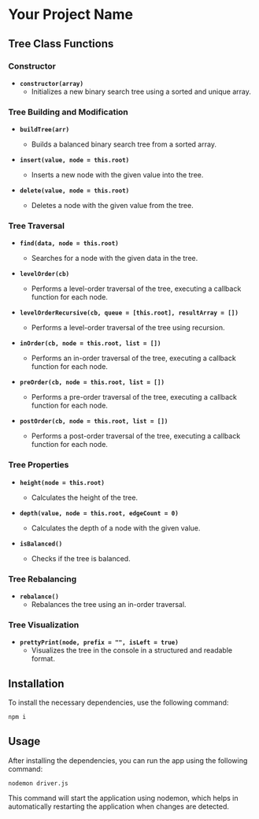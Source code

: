 # Your Project Name

## Tree Class Functions

### Constructor

- **`constructor(array)`**
  - Initializes a new binary search tree using a sorted and unique array.

### Tree Building and Modification

- **`buildTree(arr)`**

  - Builds a balanced binary search tree from a sorted array.

- **`insert(value, node = this.root)`**

  - Inserts a new node with the given value into the tree.

- **`delete(value, node = this.root)`**
  - Deletes a node with the given value from the tree.

### Tree Traversal

- **`find(data, node = this.root)`**

  - Searches for a node with the given data in the tree.

- **`levelOrder(cb)`**

  - Performs a level-order traversal of the tree, executing a callback function for each node.

- **`levelOrderRecursive(cb, queue = [this.root], resultArray = [])`**

  - Performs a level-order traversal of the tree using recursion.

- **`inOrder(cb, node = this.root, list = [])`**

  - Performs an in-order traversal of the tree, executing a callback function for each node.

- **`preOrder(cb, node = this.root, list = [])`**

  - Performs a pre-order traversal of the tree, executing a callback function for each node.

- **`postOrder(cb, node = this.root, list = [])`**
  - Performs a post-order traversal of the tree, executing a callback function for each node.

### Tree Properties

- **`height(node = this.root)`**

  - Calculates the height of the tree.

- **`depth(value, node = this.root, edgeCount = 0)`**

  - Calculates the depth of a node with the given value.

- **`isBalanced()`**
  - Checks if the tree is balanced.

### Tree Rebalancing

- **`rebalance()`**
  - Rebalances the tree using an in-order traversal.

### Tree Visualization

- **`prettyPrint(node, prefix = "", isLeft = true)`**
  - Visualizes the tree in the console in a structured and readable format.

## Installation

To install the necessary dependencies, use the following command:

```bash
npm i
```

## Usage

After installing the dependencies, you can run the app using the following command:

```
nodemon driver.js
```

This command will start the application using nodemon, which helps in automatically restarting the application when changes are detected.
